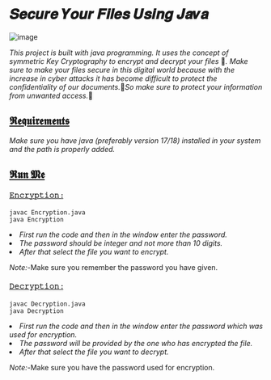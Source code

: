 <h1>𝑺𝒆𝒄𝒖𝒓𝒆 𝒀𝒐𝒖𝒓 𝑭𝒊𝒍𝒆𝒔 𝑼𝒔𝒊𝒏𝒈 𝑱𝒂𝒗𝒂 </h1>

![image](https://github.com/user-attachments/assets/9052c1d1-26ad-43bd-a70f-e0892b1f52d4)

<i>This project is built with java programming. It uses the concept of symmetric Key Cryptography to encrypt and decrypt your files</i> 🔐<i>. Make sure to make your files secure in this digital world because with the increase in cyber attacks it has become difficult to protect the confidentiality of our documents.</i>📃<i>So make sure to protect your information from unwanted access.</i>🔑

<u><h2>𝕽𝖊𝖖𝖚𝖎𝖗𝖊𝖒𝖊𝖓𝖙𝖘</h2></u>

<i>Make sure you have java (preferably version 17/18) installed in your system and the path is properly added.</i>

<u><h2>𝕽𝖚𝖓 𝕸𝖊</h2></u>

<u><h4>𝙴𝚗𝚌𝚛𝚢𝚙𝚝𝚒𝚘𝚗 :</h4></u>

    javac Encryption.java
    java Encryption

<i><li>First run the code and then in the window enter the password.</li></i>
<i><li>The password should be integer and not more than 10 digits.</li></i>
<i><li>After that select the file you want to encrypt.</li></i>

<i>Note:-</i>Make sure you remember the password you have given.

<u><h4>𝙳𝚎𝚌𝚛𝚢𝚙𝚝𝚒𝚘𝚗 :</h4></u>

    javac Decryption.java
    java Decryption

<i><li>First run the code and then in the window enter the password which was used for encryption.</li></i>
<i><li>The password will be provided by the one who has encrypted the file.</li></i>
<i><li>After that select the file you want to decrypt.</li></i>

<i>Note:-</i>Make sure you have the password used for encryption.
